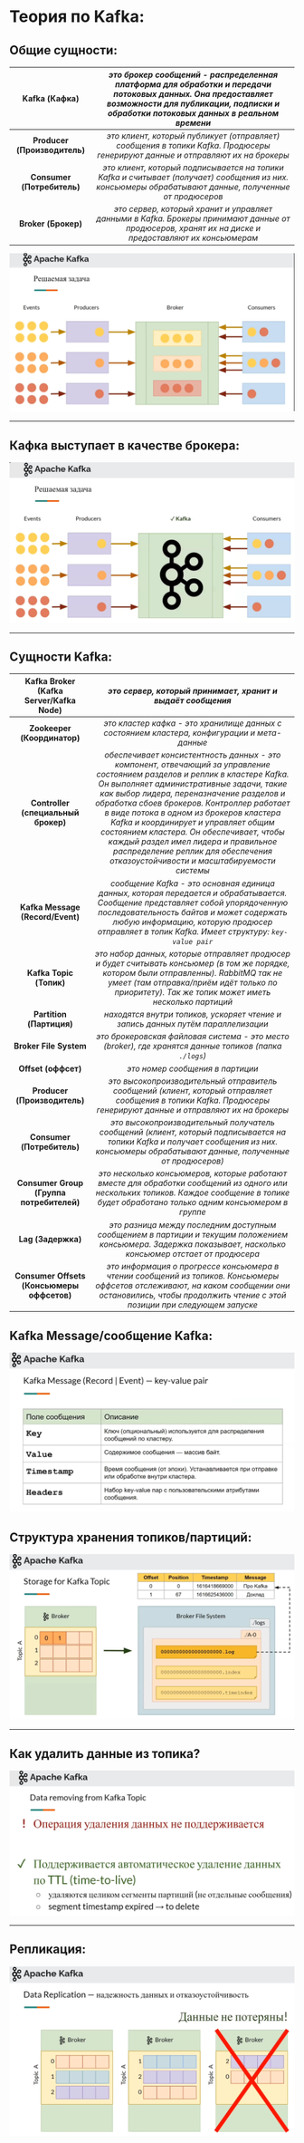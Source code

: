 # Теория по Kafka:

## Общие сущности:
| Kafka (Кафка) | *это брокер сообщений - распределенная платформа для обработки и передачи потоковых данных. Она предоставляет возможности для публикации, подписки и обработки потоковых данных в реальном времени* |
| :---: | :---: |
| **Producer (Производитель)** | *это клиент, который публикует (отправляет) сообщения в топики Kafka. Продюсеры генерируют данные и отправляют их на брокеры* |
| **Consumer (Потребитель)**   | *это клиент, который подписывается на топики Kafka и считывает (получает) сообщения из них. консьюмеры обрабатывают данные, полученные от продюсеров* |
| **Broker   (Брокер)**        | *это сервер, который хранит и управляет данными в Kafka. Брокеры принимают данные от продюсеров, хранят их на диске и предоставляют их консьюмерам* |

![Screenshot](Kafka_1.png)


---

## Кафка выступает в качестве брокера:
![Screenshot](Kafka_2.png)


---

## Сущности Kafka:
| Kafka Broker (Kafka Server/Kafka Node) | *это сервер, который принимает, хранит и выдаёт сообщения* |
| :---: | :---: |
| **Zookeeper (Координатор)** | *это кластер кафка - это хранилище данных с состоянием кластера, конфигурации и мета-данные* |
| **Controller (специальный брокер)** | *обеспечивает консистентность данных - это компонент, отвечающий за управление состоянием разделов и реплик в кластере Kafka. Он выполняет административные задачи, такие как выбор лидера, переназначение разделов и обработка сбоев брокеров. Контроллер работает в виде потока в одном из брокеров кластера Kafka и координирует и управляет общим состоянием кластера. Он обеспечивает, чтобы каждый раздел имел лидера и правильное распределение реплик для обеспечения отказоустойчивости и масштабируемости системы* |
| **Kafka Message (Record/Event)** | *сообщение Kafka - это основная единица данных, которая передается и обрабатывается. Сообщение представляет собой упорядоченную последовательность байтов и может содержать любую информацию, которую продюсер отправляет в топик Kafka. Имеет структуру: `key-value pair`* |
| **Kafka Topic (Топик)** | *это набор данных, которые отправляет продюсер и будет считывать консьюмер (в том же порядке, котором были отправленны). RabbitMQ так не умеет (там отправка/приём идёт только по приоритету). Так же топик может иметь несколько партиций* |
| **Partition (Партиция)** | *находятся внутри топиков, ускоряет чтение и запись данных путём параллелизации* |
| **Broker File System** | *это брокеровская файловая система - это место (broker), где хранятся данные топиков (папка `./logs`)* |
| **Offset (оффсет)** | *это номер сообщения в партиции* |
| **Producer (Производитель)** | *это высокопроизводительный отправитель сообщений (клиент, который отправляет сообщения в топики Kafka. Продюсеры генерируют данные и отправляют их на брокеры* |
| **Consumer (Потребитель)** | *это высокопроизводительный получатель  сообщений (клиент, который подписывается на топики Kafka и получает сообщения из них. консьюмеры обрабатывают данные, полученные от продюсеров)* |
| **Consumer Group (Группа потребителей)** | *это несколько консьюмеров, которые работают вместе для обработки сообщений из одного или нескольких топиков. Каждое сообщение в топике будет обработано только одним консьюмером в группе* |
| **Lag (Задержка)** | *это разница между последним доступным сообщением в партиции и текущим положением консьюмера. Задержка показывает, насколько консьюмер отстает от продюсера* |
| **Consumer Offsets (Консьюмеры оффсетов)** | *это информация о прогрессе консьюмера в чтении сообщений из топиков. Консьюмеры оффсетов отслеживают, на каком сообщении они остановились, чтобы продолжить чтение с этой позиции при следующем запуске* |

## Kafka Message/сообщение Kafka:
![Screenshot](Kafka_3.png)

## Структура хранения топиков/партиций:
![Screenshot](Kafka_4.png)


---

## Как удалить данные из топика?
![Screenshot](Kafka_5.png)


---

## Репликация:
![Screenshot](Kafka_6.png)


